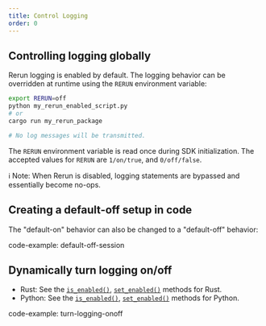 ```yaml
---
title: Control Logging
order: 0
---
```


## Controlling logging globally

Rerun logging is enabled by default. The logging behavior can be overridden at runtime using the `RERUN` environment variable:

```sh
export RERUN=off
python my_rerun_enabled_script.py
# or
cargo run my_rerun_package

# No log messages will be transmitted.
```

The `RERUN` environment variable is read once during SDK initialization. The accepted values for `RERUN` are `1/on/true`, and `0/off/false`.

ℹ️ Note: When Rerun is disabled, logging statements are bypassed and essentially become no-ops.

## Creating a default-off setup in code

The "default-on" behavior can also be changed to a "default-off" behavior:

code-example: default-off-session

## Dynamically turn logging on/off

* Rust: See the [`is_enabled()`](https://docs.rs/re_sdk/latest/re_sdk/struct.Session.html#method.is_enabled), [`set_enabled()`](https://docs.rs/re_sdk/latest/re_sdk/struct.Session.html#method.set_enabled) methods for Rust.
* Python: See the [`is_enabled()`](https://ref.rerun.io/docs/python/HEAD/package/rerun/__init__/#rerun.is_enabled), [`set_enabled()`](https://ref.rerun.io/docs/python/HEAD/package/rerun/__init__/#rerun.set_enabled) methods for Python.

code-example: turn-logging-onoff
